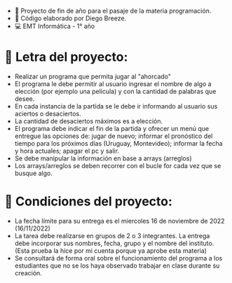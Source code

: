- 📕 Proyecto de fin de año para el pasaje de la materia programación.
- 📍 Código elaborado por Diego Breeze.
- 💻 EMT Informática - 1° año

# 📝 Letra del proyecto:
- Realizar un programa que permita jugar al "ahorcado"
- El programa le debe permitir al usuario ingresar el nombre de algo a elección (por ejemplo una película) y con la cantidad de palabras que desee.
- En cada instancia de la partida se le debe ir informando al usuario sus aciertos o desaciertos.
- La cantidad de desaciertos máximos es a elección.
- El programa debe indicar el fin de la partida y ofrecer un menú que entregue las opciones de: jugar de nuevo; informar el pronóstico del tiempo para los próximos días (Uruguay, Montevideo); informar la fecha y hora actuales; apagar el pc y salir.
- Se debe manipular la información en base a arrays (arreglos)
- Los arrays/arreglos se deben recorrer con el bucle for cada vez que se busque algo.

# 📜 Condiciones del proyecto:
- La fecha límite para su entrega es el miercoles 16 de noviembre de 2022 (16/11/2022) 
- La tarea debe realizarse en grupos de 2 o 3 integrantes. La entrega debe incorporar sus nombres, fecha, grupo y el nombre del instituto. (Esta prueba la hice por mi cuenta porque ya aprobe esta materia)
- Se consultará de forma oral sobre el funcionamiento del programa a los estudiantes que no se los haya observado trabajar en clase durante su creación.
